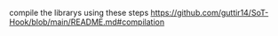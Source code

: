compile the librarys using these steps 
https://github.com/guttir14/SoT-Hook/blob/main/README.md#compilation
